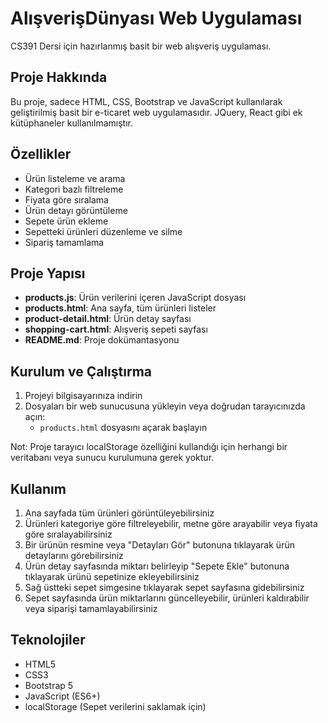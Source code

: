 # AlışverişDünyası Web Uygulaması

CS391 Dersi için hazırlanmış basit bir web alışveriş uygulaması.

## Proje Hakkında

Bu proje, sadece HTML, CSS, Bootstrap ve JavaScript kullanılarak geliştirilmiş basit bir e-ticaret web uygulamasıdır. JQuery, React gibi ek kütüphaneler kullanılmamıştır.

## Özellikler

- Ürün listeleme ve arama
- Kategori bazlı filtreleme
- Fiyata göre sıralama
- Ürün detayı görüntüleme
- Sepete ürün ekleme
- Sepetteki ürünleri düzenleme ve silme
- Sipariş tamamlama

## Proje Yapısı

- **products.js**: Ürün verilerini içeren JavaScript dosyası
- **products.html**: Ana sayfa, tüm ürünleri listeler
- **product-detail.html**: Ürün detay sayfası
- **shopping-cart.html**: Alışveriş sepeti sayfası
- **README.md**: Proje dokümantasyonu

## Kurulum ve Çalıştırma

1. Projeyi bilgisayarınıza indirin
2. Dosyaları bir web sunucusuna yükleyin veya doğrudan tarayıcınızda açın:
   - `products.html` dosyasını açarak başlayın

Not: Proje tarayıcı localStorage özelliğini kullandığı için herhangi bir veritabanı veya sunucu kurulumuna gerek yoktur.

## Kullanım

1. Ana sayfada tüm ürünleri görüntüleyebilirsiniz
2. Ürünleri kategoriye göre filtreleyebilir, metne göre arayabilir veya fiyata göre sıralayabilirsiniz
3. Bir ürünün resmine veya "Detayları Gör" butonuna tıklayarak ürün detaylarını görebilirsiniz
4. Ürün detay sayfasında miktarı belirleyip "Sepete Ekle" butonuna tıklayarak ürünü sepetinize ekleyebilirsiniz
5. Sağ üstteki sepet simgesine tıklayarak sepet sayfasına gidebilirsiniz
6. Sepet sayfasında ürün miktarlarını güncelleyebilir, ürünleri kaldırabilir veya siparişi tamamlayabilirsiniz

## Teknolojiler

- HTML5
- CSS3
- Bootstrap 5
- JavaScript (ES6+)
- localStorage (Sepet verilerini saklamak için) 